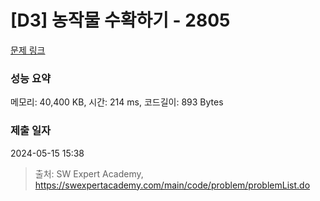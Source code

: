 # [D3] 농작물 수확하기 - 2805 

[문제 링크](https://swexpertacademy.com/main/code/problem/problemDetail.do?contestProbId=AV7GLXqKAWYDFAXB) 

### 성능 요약

메모리: 40,400 KB, 시간: 214 ms, 코드길이: 893 Bytes

### 제출 일자

2024-05-15 15:38



> 출처: SW Expert Academy, https://swexpertacademy.com/main/code/problem/problemList.do